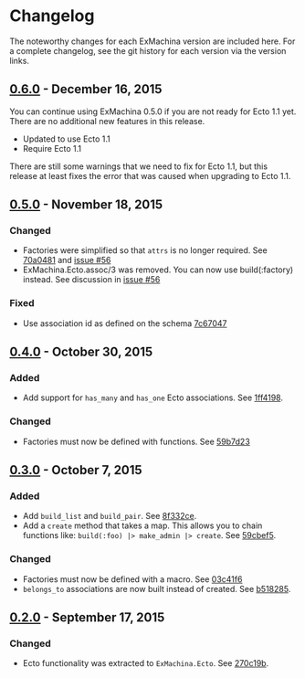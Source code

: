 # Changelog

The noteworthy changes for each ExMachina version are included here. For a
complete changelog, see the git history for each version via the version links.

## [0.6.0] - December 16, 2015

You can continue using ExMachina 0.5.0 if you are not ready for Ecto 1.1 yet.
There are no additional new features in this release.

- Updated to use Ecto 1.1
- Require Ecto 1.1

There are still some warnings that we need to fix for Ecto 1.1, but this release
at least fixes the error that was caused when upgrading to Ecto 1.1.

[0.6.0]: https://github.com/thoughtbot/ex_machina/compare/v0.5.0...v0.6.0

## [0.5.0] - November 18, 2015

### Changed

- Factories were simplified so that `attrs` is no longer required. See [70a0481] and [issue #56]
- ExMachina.Ecto.assoc/3 was removed. You can now use build(:factory) instead. See discussion in [issue #56]

### Fixed
- Use association id as defined on the schema [7c67047]

[issue #56]:https://github.com/thoughtbot/ex_machina/issues/56
[70a0481]: https://github.com/thoughtbot/ex_machina/commit/70a04814aacc33b3c727e133f4bd6b03a8217731
[7c67047]:https://github.com/thoughtbot/ex_machina/commit/7c6704706cffa7285a608049a1b1f10784790fdd
[0.5.0]: https://github.com/thoughtbot/ex_machina/compare/v0.4.0...v0.5.0

## [0.4.0] - October 30, 2015

### Added

- Add support for `has_many` and `has_one` Ecto associations. See [1ff4198].

### Changed

- Factories must now be defined with functions. See [59b7d23]

[1ff4198]: https://github.com/thoughtbot/ex_machina/commit/1ff4198488caa8225563ec2d4262a6f42d7d29be
[59b7d23]: https://github.com/thoughtbot/ex_machina/commit/59b7d23522d8ef4a3ae209f856b4d3c159de376e
[0.4.0]: https://github.com/thoughtbot/ex_machina/compare/v0.3.0...v0.4.0

## [0.3.0] - October 7, 2015

### Added

- Add `build_list` and `build_pair`. See [8f332ce].
- Add a `create` method that takes a map. This allows you to chain functions
like: `build(:foo) |> make_admin |> create`. See [59cbef5].

[8f332ce]: https://github.com/thoughtbot/ex_machina/commit/8f332ce0499f4e81f9dbb653fef3a6bc1e697cb6
[59cbef5]: https://github.com/thoughtbot/ex_machina/commit/59cbef569d7740d2958653fe177790b0cb506ff6

### Changed

- Factories must now be defined with a macro. See [03c41f6]
- `belongs_to` associations are now built instead of created. See [b518285].

[b518285]: https://github.com/thoughtbot/ex_machina/commit/b518285fa144459c36848bda5e72498914c19cdd
[03c41f6]: https://github.com/thoughtbot/ex_machina/commit/03c41f64470423a168f91d40edcd91eb242c3c61
[0.3.0]: https://github.com/thoughtbot/ex_machina/compare/v0.2.0...v0.3.0

## [0.2.0] - September 17, 2015

### Changed

- Ecto functionality was extracted to `ExMachina.Ecto`. See [270c19b].

[270c19b]: https://github.com/thoughtbot/ex_machina/commit/270c19bbb805b7c62365612419410990f28c8baf
[0.2.0]: https://github.com/thoughtbot/ex_machina/compare/v0.1.0...v0.2.0

